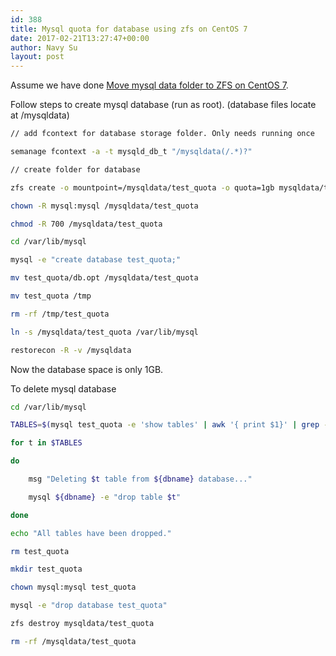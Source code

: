 ```yaml
---
id: 388
title: Mysql quota for database using zfs on CentOS 7
date: 2017-02-21T13:27:47+00:00
author: Navy Su
layout: post
---
```

Assume we have done <a href="http://navysu.x10host.com/2016/11/05/move-mysql-data-folder-to-zfs/" target="_blank">Move mysql data folder to ZFS on CentOS 7</a>.
  
Follow steps to create mysql database (run as root). (database files locate at /mysqldata)
  

```bash
// add fcontext for database storage folder. Only needs running once

semanage fcontext -a -t mysqld_db_t "/mysqldata(/.*)?"

// create folder for database

zfs create -o mountpoint=/mysqldata/test_quota -o quota=1gb mysqldata/test_quota

chown -R mysql:mysql /mysqldata/test_quota

chmod -R 700 /mysqldata/test_quota

cd /var/lib/mysql

mysql -e "create database test_quota;"

mv test_quota/db.opt /mysqldata/test_quota

mv test_quota /tmp

rm -rf /tmp/test_quota

ln -s /mysqldata/test_quota /var/lib/mysql

restorecon -R -v /mysqldata

```

Now the database space is only 1GB.
  
To delete mysql database
  

```bash
cd /var/lib/mysql

TABLES=$(mysql test_quota -e 'show tables' | awk '{ print $1}' | grep -v '^Tables' )

for t in $TABLES

do

	msg "Deleting $t table from ${dbname} database..."

	mysql ${dbname} -e "drop table $t"

done

echo "All tables have been dropped."

rm test_quota

mkdir test_quota

chown mysql:mysql test_quota

mysql -e "drop database test_quota"

zfs destroy mysqldata/test_quota

rm -rf /mysqldata/test_quota
```